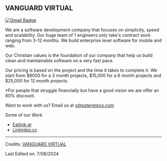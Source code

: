 ## VANGUARD VIRTUAL
[![Gmail Badge](https://img.shields.io/badge/-Gmail-c14438?style=flat-square&logo=Gmail&logoColor=white&link=mailto:kourouklis.personal@gmail.com)](mailto:x@sotergreco.com)

We are a software development company that focuses on simplicity, speed and scalability. Our huge team of 1 engineers only take's contract work ranging from 3-12 months. We build enterprise level software for mobile and web.

Our Christian values is the foundation of our company that help us build clean and maintainable software on a very fast pace.

Our pricing is based on the project and the time it takes to complete it. We start from $8000 for a 3 month projects, $15,000 for a 6 month projects and $25,000 for 12 month projects. 

*For people that struggle financially but have a good vision we are offer an 80% discount. 

Want to work with us? Email us at [x@sotergreco.com](mailto:x@sotergreco.com)

Some of our Work
- [Eatlink.gr](https://eatlink.gr)
- [Linkinbio.cc](https://linkinbio.cc)

----
Credits: [VANGUARD VIRTUAL](https://github.com/vanguardvirtual)

Last Edited on: 7/08/2024
